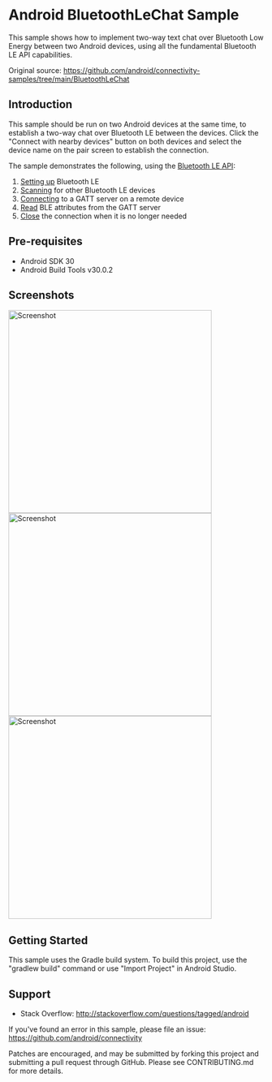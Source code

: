 Android BluetoothLeChat Sample
===================================

This sample shows how to implement two-way text chat over Bluetooth Low Energy between two Android devices, using
all the fundamental Bluetooth LE API capabilities.

Original source: https://github.com/android/connectivity-samples/tree/main/BluetoothLeChat

Introduction
------------

This sample should be run on two Android devices at the same time, to establish a two-way chat over
Bluetooth LE between the devices. Click the "Connect with nearby devices" button on both devices and
select the device name on the pair screen to establish the connection.

The sample demonstrates the following, using the [Bluetooth LE API][1]:

1. [Setting up][2] Bluetooth LE
2. [Scanning][3] for other Bluetooth LE devices
3. [Connecting][4] to a GATT server on a remote device
4. [Read][5] BLE attributes from the GATT server
6. [Close][6] the connection when it is no longer needed

[1]: https://developer.android.com/guide/topics/connectivity/bluetooth/ble-overview.md
[2]: https://developer.android.com/guide/topics/connectivity/bluetooth/setup.md
[3]: https://developer.android.com/guide/topics/connectivity/bluetooth/find-ble-devices.md
[4]: https://developer.android.com/guide/topics/connectivity/bluetooth/connect-gatt-server.md
[5]: https://developer.android.com/guide/topics/connectivity/bluetooth/transfer-ble-data.md
[6]: https://developer.android.com/guide/topics/connectivity/bluetooth/connect-gatt-server.md

Pre-requisites
--------------

- Android SDK 30
- Android Build Tools v30.0.2

Screenshots
-------------

<img src="screenshots/1-launch.png" height="400" alt="Screenshot"/> <img src="screenshots/2-pair-prompt.png" height="400" alt="Screenshot"/> <img src="screenshots/3-chat.png" height="400" alt="Screenshot"/> 

Getting Started
---------------

This sample uses the Gradle build system. To build this project, use the
"gradlew build" command or use "Import Project" in Android Studio.

Support
-------

- Stack Overflow: http://stackoverflow.com/questions/tagged/android

If you've found an error in this sample, please file an issue:
https://github.com/android/connectivity

Patches are encouraged, and may be submitted by forking this project and
submitting a pull request through GitHub. Please see CONTRIBUTING.md for more details.
